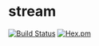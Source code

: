 # stream

[![Build Status](https://travis-ci.org/relayr/erl-stream.svg?branch=master)](https://travis-ci.org/relayr/erl-stream) [![Hex.pm](https://img.shields.io/badge/hex-1.0.4-aa66cc.svg)](http://hex.pdmbuilds.proximetry.com/packages/stream/1.0.4)
